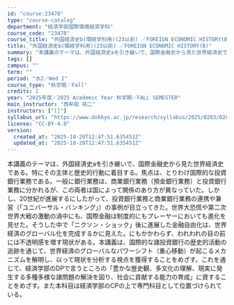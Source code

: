 ```yaml
---
id: "course:23478"
type: "course-catalog"
department: "経済学部国際環境経済学科"
course_code: "23478"
course_title: "外国経済史b(環経学科用)(23以前) ／FOREIGN ECONOMIC HISTORY(B)"
title: "外国経済史b(環経学科用)(23以前) ／FOREIGN ECONOMIC HISTORY(B)"
summary: "本講義のテーマは、外国経済史aを引き継いで、国際金融史から見た世界経済史である。特にその主体と歴史的行動に着目する。焦点は、とりわけ国際的な投資銀行業務である。一般に銀行業務は、商業銀行業務（預金銀行業務）と投資銀行業務に分かれるが、この両…"
tags: []
campus: ""
term: ""
period: "水2／Wed 2"
course_type: "秋学期／Fall"
credits: 2
year: "2025年度／2025 Academic Year 秋学期／FALL SEMESTER"
main_instructor: "西牟田 祐二"
instructors: ["[]"]
syllabus_url: "https://www.dokkyo.ac.jp/research/syllabus/2025/0203/0203_23478_ja_JP.html"
license: "CC-BY-4.0"
version:
  created_at: "2025-10-29T12:47:51.635451Z"
  updated_at: "2025-10-29T12:47:51.635451Z"
---
```

本講義のテーマは、外国経済史aを引き継いで、国際金融史から見た世界経済史である。特にその主体と歴史的行動に着目する。焦点は、とりわけ国際的な投資銀行業務である。一般に銀行業務は、商業銀行業務（預金銀行業務）と投資銀行業務に分かれるが、この両者は国によって関係のあり方が異なっていた。しかし、20世紀が進展するにしたがって、投資銀行業務と商業銀行業務の連携や兼営（「ユニバーサル・バンキング」）の事例が目立ってきた。世界大恐慌や第二次世界大戦の激動の渦中にも、国際金融は制度的にもプレーヤーにおいても進化を見せた。そうした中で「ニクソン・ショック」後に進展した金融自由化は、世界経済のグローバル化を完成するかに見えた。にもかかわらず、われわれの目の前には不透明感を増す現状がある。本講義は、国際的な諸投資銀行の歴史的活動の追跡を通じて、世界経済のグローバルなパワーシフト（重心移動）が起こるメカニズムを解明し、以って現状を分析する視点を獲得することをめざす。これを通じて、経済学部のDPで言うところの「豊かな歴史観、多文化の理解、現実に発生する多種多様な諸問題の解決を図り、社会に貢献する能力の育成」に資することをめざす。また本科目は経済学部のCPの上で専門科目として位置づけられている。
